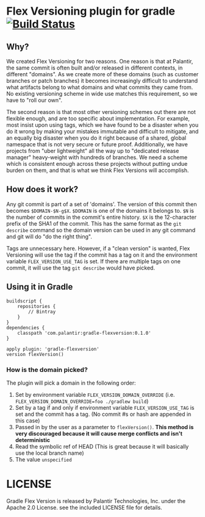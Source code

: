 # Flex Versioning plugin for gradle [![Build Status](https://travis-ci.org/palantir/gradle-flexversion.svg?branch=0.1.0)](https://travis-ci.org/palantir/gradle-flexversion)

## Why?
We created Flex Versioning for two reasons. One reason is that at Palantir, the same commit is often built and/or released in different contexts, in different "domains". As we create more of these domains (such as customer branches or patch branches) it becomes increasingly difficult to understand what artifacts belong to what domains and what commits they came from. No existing versioning scheme in wide use matches this requirement, so we have to "roll our own".

The second reason is that most other versioning schemes out there are not flexible enough, and are too specific about implementation. For example, most insist upon using tags, which we have found to be a disaster when you do it wrong by making your mistakes immutable and difficult to mitigate, and an equally big disaster when you do it right because of a shared, global namespace that is not very secure or future proof. Additionally, we have projects from "uber lightweight" all the way up to "dedicated release manager" heavy-weight with hundreds of branches. We need a scheme which is consistent enough across these projects without putting undue burden on them, and that is what we think Flex Versions will accomplish.

## How does it work?
Any git commit is part of a set of 'domains'.  The version of this commit then becomes `$DOMAIN-$N-g$X`.  `$DOMAIN` is one of the domains it belongs to. `$N` is the number of commits in the commit's entire history. `$X` is the 12-character prefix of the SHA1 of the commit.  This has the same format as the `git describe` command so the domain version can be used in any git command and git will do "do the right thing".

Tags are unnecessary here.  However, if a "clean version" is wanted, Flex Versioning will use the tag if the commit has a tag on it and the environment variable `FLEX_VERSION_USE_TAG` is set.  If there are multiple tags on one commit, it will use the tag `git describe` would have picked.


## Using it in Gradle

	buildscript {
		repositories {
	 		// Bintray
	 	}
	}
	dependencies {
		classpath 'com.palantir:gradle-flexversion:0.1.0'
	}
	
	apply plugin: 'gradle-flexversion'
	version flexVersion()
	
### How is the domain picked?

The plugin will pick a domain in the following order:

1.  Set by environment variable `FLEX_VERSION_DOMAIN_OVERRIDE` (i.e. `FLEX_VERSION_DOMAIN_OVERRIDE=foo ./gradlew build`)
2.  Set by a tag if and only if environment variable `FLEX_VERSION_USE_TAG` is set and the commit has a tag. (No commit #s or hash are appended in this case)
3.  Passed in by the user as a parameter to `flexVersion()`.  **This method is very discouraged because it will cause merge conflicts and isn't deterministic**
4.  Read the symbolic ref of HEAD (This is great because it will basically use the local branch name)
5.  The value `unspecified`

# LICENSE

Gradle Flex Version is released by Palantir Technologies, Inc. under the Apache 2.0 License. see the included LICENSE file for details.
